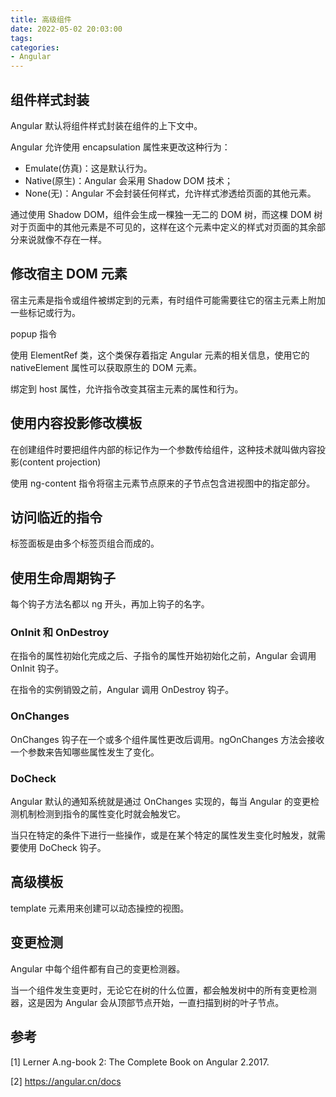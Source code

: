 ```yaml
---
title: 高级组件
date: 2022-05-02 20:03:00
tags:
categories:
- Angular
---
```


## 组件样式封装
Angular 默认将组件样式封装在组件的上下文中。

Angular 允许使用 encapsulation 属性来更改这种行为：
- Emulate(仿真)：这是默认行为。
- Native(原生)：Angular 会采用 Shadow DOM 技术；
- None(无)：Angular 不会封装任何样式，允许样式渗透给页面的其他元素。

通过使用 Shadow DOM，组件会生成一棵独一无二的 DOM 树，而这棵 DOM 树对于页面中的其他元素是不可见的，这样在这个元素中定义的样式对页面的其余部分来说就像不存在一样。

## 修改宿主 DOM 元素
宿主元素是指令或组件被绑定到的元素，有时组件可能需要往它的宿主元素上附加一些标记或行为。

popup 指令

使用 ElementRef 类，这个类保存着指定 Angular 元素的相关信息，使用它的 nativeElement 属性可以获取原生的 DOM 元素。

绑定到 host 属性，允许指令改变其宿主元素的属性和行为。

## 使用内容投影修改模板
在创建组件时要把组件内部的标记作为一个参数传给组件，这种技术就叫做内容投影(content projection)

使用 ng-content 指令将宿主元素节点原来的子节点包含进视图中的指定部分。


## 访问临近的指令
标签面板是由多个标签页组合而成的。

## 使用生命周期钩子
每个钩子方法名都以 ng 开头，再加上钩子的名字。

### OnInit 和 OnDestroy
在指令的属性初始化完成之后、子指令的属性开始初始化之前，Angular 会调用 OnInit 钩子。

在指令的实例销毁之前，Angular 调用 OnDestroy 钩子。

### OnChanges
OnChanges 钩子在一个或多个组件属性更改后调用。ngOnChanges 方法会接收一个参数来告知哪些属性发生了变化。

### DoCheck
Angular 默认的通知系统就是通过 OnChanges 实现的，每当 Angular 的变更检测机制检测到指令的属性变化时就会触发它。

当只在特定的条件下进行一些操作，或是在某个特定的属性发生变化时触发，就需要使用 DoCheck 钩子。

## 高级模板
template 元素用来创建可以动态操控的视图。


## 变更检测
Angular 中每个组件都有自己的变更检测器。

当一个组件发生变更时，无论它在树的什么位置，都会触发树中的所有变更检测器，这是因为 Angular 会从顶部节点开始，一直扫描到树的叶子节点。


## 参考
[1] Lerner A.ng-book 2: The Complete Book on Angular 2.2017.

[2] https://angular.cn/docs